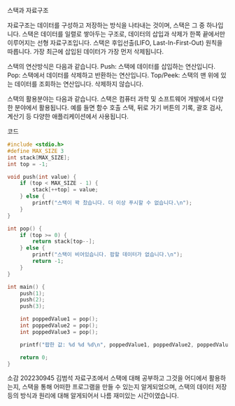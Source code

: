 스택과 자료구조

자료구조는 데이터를 구성하고 저장하는 방식을 나타내는 것이며, 스택은 그 중 하나입니다. 스택은 데이터를 일렬로 쌓아두는 구조로, 데이터의 삽입과 삭제가 한쪽 끝에서만 이루어지는 선형 자료구조입니다. 스택은 후입선출(LIFO, Last-In-First-Out) 원칙을 따릅니다. 가장 최근에 삽입된 데이터가 가장 먼저 삭제됩니다.

스택의 연산방식은 다음과 같습니다.
Push: 스택에 데이터를 삽입하는 연산입니다.
Pop: 스택에서 데이터를 삭제하고 반환하는 연산입니다.
Top/Peek: 스택의 맨 위에 있는 데이터를 조회하는 연산입니다. 삭제하지 않습니다.

스택의 활용분야는 다음과 같습니다.
스택은 컴퓨터 과학 및 소프트웨어 개발에서 다양한 분야에서 활용됩니다. 예를 들면 함수 호출 스택, 뒤로 가기 버튼의 기록, 괄호 검사, 계산기 등 다양한 애플리케이션에서 사용됩니다.

코드
```c
#include <stdio.h>
#define MAX_SIZE 3
int stack[MAX_SIZE];
int top = -1;

void push(int value) {
    if (top < MAX_SIZE - 1) {
        stack[++top] = value;
    } else {
        printf("스택이 꽉 찼습니다. 더 이상 푸시할 수 없습니다.\n");
    }
}

int pop() {
    if (top >= 0) {
        return stack[top--];
    } else {
        printf("스택이 비어있습니다. 팝할 데이터가 없습니다.\n");
        return -1;
    }
}

int main() {
    push(1);
    push(2);
    push(3);

    int poppedValue1 = pop();
    int poppedValue2 = pop();
    int poppedValue3 = pop();

    printf("팝한 값: %d %d %d\n", poppedValue1, poppedValue2, poppedValue3);

    return 0;
}
```
소감
202230945 김범석
자료구조에서 스택에 대해 공부하고 그것을 어디에서 활용하는지, 스택을 통해 어떠한 프로그램을 만들 수 있는지 알게되었으며, 스택의 데이터 저장등의 방식과 원리에 대해 알게되어서 나름 재미있는 시간이였습니다.
